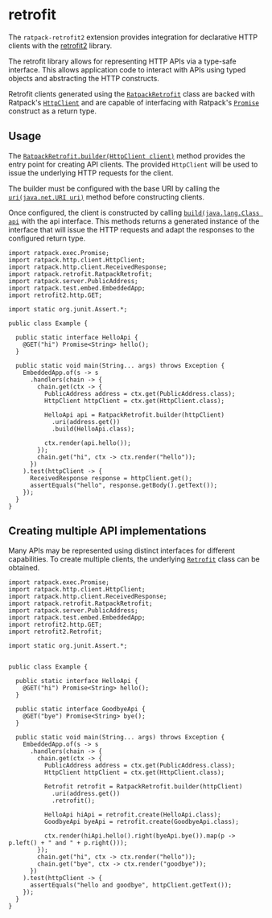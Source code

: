 # retrofit

The `ratpack-retrofit2` extension provides integration for declarative HTTP clients with the [retrofit2](http://square.github.io/retrofit) library.

The retrofit library allows for representing HTTP APIs via a type-safe interface.
This allows application code to interact with APIs using typed objects and abstracting the HTTP constructs.

Retrofit clients generated using the [`RatpackRetrofit`](api/ratpack/retrofit/RatpackRetrofit.html) class are backed with
Ratpack's [`HttpClient`](api/ratpack/http/client/HttpClient.html) and are capable of interfacing with 
Ratpack's [`Promise`](api/ratpack/exec/Promise.html) construct as a return type.


## Usage

The [`RatpackRetrofit.builder(HttpClient client)`](api/ratpack/retrofit/RatpackRetrofit.html#builder-ratpack.http.client.HttpClient-)
method provides the entry point for creating API clients.
The provided `HttpClient` will be used to issue the underlying HTTP requests for the client.

The builder must be configured with the base URI by calling the [`uri(java.net.URI uri)`](api/ratpack/retrofit/RatpackRetrofit.Builder.html#uri-java.net.URI-)
method before constructing clients.

Once configured, the client is constructed by calling [`build(java.lang.Class api`](api/ratpack/retrofit/RatpackRetrofit.Builder.html#build-java.lang.Class-)
with the api interface. 
This methods returns a generated instance of the interface that will issue the HTTP requests and adapt the responses to the
configured return type.

```language-java
import ratpack.exec.Promise;
import ratpack.http.client.HttpClient;
import ratpack.http.client.ReceivedResponse;
import ratpack.retrofit.RatpackRetrofit;
import ratpack.server.PublicAddress;
import ratpack.test.embed.EmbeddedApp;
import retrofit2.http.GET;

import static org.junit.Assert.*;

public class Example {

  public static interface HelloApi {
    @GET("hi") Promise<String> hello();
  }

  public static void main(String... args) throws Exception {
    EmbeddedApp.of(s -> s
      .handlers(chain -> {
        chain.get(ctx -> {
          PublicAddress address = ctx.get(PublicAddress.class);
          HttpClient httpClient = ctx.get(HttpClient.class);
          
          HelloApi api = RatpackRetrofit.builder(httpClient)
            .uri(address.get())
            .build(HelloApi.class);
            
          ctx.render(api.hello());
        });
        chain.get("hi", ctx -> ctx.render("hello"));
      })
    ).test(httpClient -> {
      ReceivedResponse response = httpClient.get();
      assertEquals("hello", response.getBody().getText());
    });
  }
}
```

## Creating multiple API implementations

Many APIs may be represented using distinct interfaces for different capabilities. 
To create multiple clients, the underlying [`Retrofit`](https://square.github.io/retrofit/2.x/retrofit/retrofit2/Retrofit.html) class can be obtained.

```language-java
import ratpack.exec.Promise;
import ratpack.http.client.HttpClient;
import ratpack.http.client.ReceivedResponse;
import ratpack.retrofit.RatpackRetrofit;
import ratpack.server.PublicAddress;
import ratpack.test.embed.EmbeddedApp;
import retrofit2.http.GET;
import retrofit2.Retrofit;

import static org.junit.Assert.*;

  
public class Example {

  public static interface HelloApi {
    @GET("hi") Promise<String> hello();
  }
  
  public static interface GoodbyeApi {
    @GET("bye") Promise<String> bye();
  }

  public static void main(String... args) throws Exception {
    EmbeddedApp.of(s -> s
      .handlers(chain -> {
        chain.get(ctx -> {
          PublicAddress address = ctx.get(PublicAddress.class);
          HttpClient httpClient = ctx.get(HttpClient.class);
          
          Retrofit retrofit = RatpackRetrofit.builder(httpClient)
            .uri(address.get())
            .retrofit();
            
          HelloApi hiApi = retrofit.create(HelloApi.class);
          GoodbyeApi byeApi = retrofit.create(GoodbyeApi.class);
            
          ctx.render(hiApi.hello().right(byeApi.bye()).map(p -> p.left() + " and " + p.right()));
        });
        chain.get("hi", ctx -> ctx.render("hello"));
        chain.get("bye", ctx -> ctx.render("goodbye"));
      })
    ).test(httpClient -> {
      assertEquals("hello and goodbye", httpClient.getText());
    });
  }
}
```


